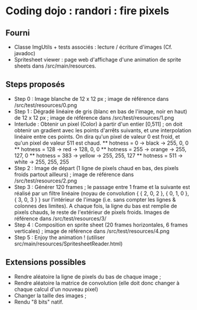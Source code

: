 Coding dojo : randori : fire pixels
===================================

Fourni
------

* Classe ImgUtils + tests associés : lecture / écriture d'images (Cf. javadoc)
* Spritesheet viewer : page web d'affichage d'une animation de sprite sheets dans /src/main/resources.

Steps proposés
--------------

* Step 0 : Image blanche de 12 x 12 px ; image de référence dans /src/test/resources/0.png
* Step 1 : Dégradé linéaire de gris (blanc en bas de l'image, noir en haut) de 12 x 12 px ; image de référence dans /src/test/resources/1.png
* Interlude : Obtenir un pixel (Color) à partir d'un entier [0,511] ; on doit obtenir un gradient avec les points d'arrêts suivants, et une interpolation linéaire entre ces points. On dira qu'un pixel de valeur 0 est froid, et qu'un pixel de valeur 511 est chaud.
** hotness = 0 -> black -> 255, 0, 0
** hotness = 128 -> red -> 128, 0, 0
** hotness = 255 -> orange -> 255, 127, 0
** hotness = 383 -> yellow -> 255, 255, 127
** hotness = 511 -> white -> 255, 255, 255
* Step 2 : Image de départ (1 ligne de pixels chaud en bas, des pixels froids partout ailleurs) ; image de référence dans /src/test/resources/2.png
* Step 3 : Générer 120 frames ; le passage entre 1 frame et la suivante est réalisé par un filtre linéaire (noyau de convolution { { 2, 0, 2 }, { 0, 1, 0 }, { 3, 0, 3 } } sur l'intérieur de l'image (i.e. sans compter les lignes & colonnes des limites). A chaque fois, la ligne du bas est remplie de pixels chauds, le reste de l'extérieur de pixels froids. Images de référence dans /src/test/resources/3/
* Step 4 : Composition en sprite sheet (20 frames horizontales, 6 frames verticales) ; image de référence dans /src/test/resources/4.png
* Step 5 : Enjoy the animation ! (utiliser src/main/resources/SpritesheetReader.html)

Extensions possibles
--------------------

* Rendre aléatoire la ligne de pixels du bas de chaque image ;
* Rendre aléatoire la matrice de convolution (elle doit donc changer à chaque calcul d'un nouveau pixel)
* Changer la taille des images ;
* Rendu "8 bits" natif.
